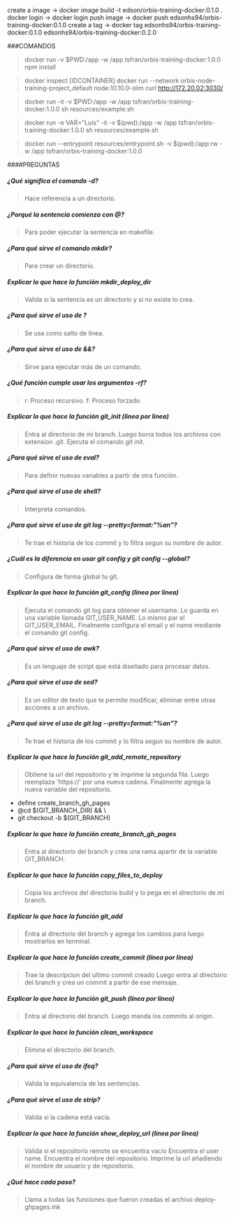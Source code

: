 create a image -> docker image build -t edson/orbis-training-docker:0.1.0 .
docker login -> docker login
push image -> docker push edsonhs94/orbis-training-docker:0.1.0
create a tag -> docker tag edsonhs94/orbis-training-docker:0.1.0 edsonhs94/orbis-training-docker:0.2.0

###COMANDOS
> docker run -v $PWD:/app -w /app tsfran/orbis-training-docker:1.0.0 npm install

> docker inspect [IDCONTAINER]
> docker run --network orbis-node-training-project_default node:10.10.0-slim curl http://172.20.02:3030/

> docker run -it -v $PWD:/app -w /app tsfran/orbis-training-docker:1.0.0 sh resources/example.sh

> docker run -e VAR="Luis" -it -v $(pwd):/app -w /app tsfran/orbis-training-docker:1.0.0 sh resources/example.sh

> docker run --entrypoint resources/entrypoint.sh -v $(pwd):/app:rw -w /app tsfran/orbis-training-docker:1.0.0

####PREGUNTAS
##### ¿Qué significa el comando -d?

> Hace referencia a un directorio.

##### ¿Porqué la sentencia comienza con @?

> Para poder ejecutar la sentencia en makefile.

##### ¿Para qué sirve el comando mkdir?

> Para crear un directorio.

##### Explicar lo que hace la función mkdir_deploy_dir

> Valida si la sentencia es un directorio y si no existe lo crea.

##### ¿Para qué sirve el uso de \?

> Se usa como salto de línea.

##### ¿Para qué sirve el uso de &&?

> Sirve para ejecutar más de un comando. 

##### ¿Qué función cumple usar los argumentos -rf?

> r: Proceso recursivo.
> f: Proceso forzado.

##### Explicar lo que hace la función git_init (linea por linea)

> Entra al directorio de mi branch.
> Luego borra todos los archivos con extension .git.
> Ejecuta el comando git init.

##### ¿Para qué sirve el uso de eval?

> Para definir nuevas variables a partir de otra función.

##### ¿Para qué sirve el uso de shell?

> Interpreta comandos.

##### ¿Para qué sirve el uso de git log --pretty=format:"%an"?

> Te trae el historia de los commit y lo filtra segun su nombre de autor.

##### ¿Cuál es la diferencia en usar git config y git config --global?

> Configura de forma global tu git.

##### Explicar lo que hace la función git_config (línea por línea)

> Ejecuta el comando git log para obtener el username.
> Lo guarda en una variable llamada GIT_USER_NAME.
> Lo mismo par el GIT_USER_EMAIL.
> Finalmente configura el email y el name mediante el comando git config.

##### ¿Para qué sirve el uso de awk?

> Es un lenguaje de script que está diseñado para procesar datos.

##### ¿Para qué sirve el uso de sed?

> Es un editor de texto que te permite modificar, eliminar entre otras acciones a un archivo.

##### ¿Para qué sirve el uso de git log --pretty=format:"%an"?

> Te trae el historia de los commit y lo filtra segun su nombre de autor.

##### Explicar lo que hace la función git_add_remote_repository

> Obtiene la url del repositorio y te imprime la segunda fila.
> Luego reemplaza 'https://' por una nueva cadena.
> Finalmente agrega la nueva variable del repositorio.


*   define create_branch_gh_pages
*	@cd $(GIT_BRANCH_DIR) && \
*	git checkout -b $(GIT_BRANCH)

##### Explicar lo que hace la función create_branch_gh_pages

> Entra al directorio del branch y crea una rama apartir de la variable GIT_BRANCH.

##### Explicar lo que hace la función copy_files_to_deploy

> Copia los archivos del directorio build y lo pega en el directorio de mi branch.

##### Explicar lo que hace la función git_add

> Entra al directorio del branch y agrega los cambios para luego mostrarlos en terminal.

##### Explicar lo que hace la función create_commit (línea por línea)
> Trae la descripcion del ultimo commit creado
> Luego entra al directorio del branch y crea un commit a partir de ese mensaje.

##### Explicar lo que hace la función git_push (línea por línea)
> Entra al directorio del branch.
> Luego manda los commits al origin.

##### Explicar lo que hace la función clean_workspace
> Elimina el directorio del branch.

##### ¿Para qué sirve el uso de ifeq?

> Valida la equivalencia de las sentencias.

##### ¿Para qué sirve el uso de strip?

> Valida si la cadena está vacía.

##### Explicar lo que hace la función show_deploy_url (línea por línea)

> Valida si el repositorio remote se encuentra vacío
> Encuentra el user name.
> Encuentra el nombre del repositorio.
> Imprime la url añadiendo el nombre de usuario y de repositorio.

##### ¿Qué hace cada paso?
> Llama a todas las funciones que fueron creadas el archivo deploy-ghpages.mk